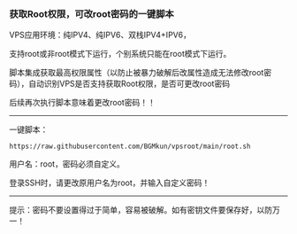 ### 获取Root权限，可改root密码的一键脚本

VPS应用环境：纯IPV4、纯IPV6、双栈IPV4+IPV6，

支持root或非root模式下运行，个别系统只能在root模式下运行。

脚本集成获取最高权限属性（以防止被暴力破解后改属性造成无法修改root密码），自动识别VPS是否支持获取Root权限，是否可更改root密码

后续再次执行脚本意味着更改root密码！！

-----------------------------------------------------------------------------------------

一键脚本：

```
https://raw.githubusercontent.com/BGMkun/vpsroot/main/root.sh
```

用户名：root，密码必须自定义。

登录SSH时，请更改原用户名为root，并输入自定义密码！

--------------------------------------------------------------------------------------

提示：密码不要设置得过于简单，容易被破解。如有密钥文件要保存好，以防万一！



